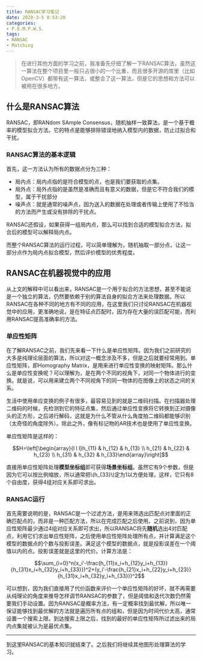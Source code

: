 ```yaml
---
title: RANSAC学习笔记
date: 2020-3-5 8:53:20
categories:
- P.E.M.P.W.S.
tags:
- RANSAC
- Matching
---
```


> 在进行其他方面的学习之前，我准备先仔细了解一下RANSAC算法，虽然这一算法在整个项目里一般只占很小的一个比重，而且很多开源的库里（比如OpenCV）都带有这一算法，或整合了这一算法，但是它的思想和方法可以被用在很多地方。

## 什么是RANSAC算法

RANSAC，即RANdom SAmple Consensus，随机抽样一致算法，是一个基于概率的模型拟合方法。它的特点是能够排除错误地纳入模型内的数据，防止过拟合和干扰。

### RANSAC算法的基本逻辑

首先，这一方法认为所有的数据点分为三种：

- 局内点：局内点指的是符合模型的点，也是我们要获取的点集。
- 局外点：局外点指的是虽然是准确而且有意义的数据，但是它不符合我们的模型，属于干扰部分
- 噪声点：就是通常的噪声点，因为送入的数据在处理或者传输上使用了不恰当的方法而产生或没有排除的干扰点。

RANSAC还假设，如果获得一组局内点，那么可以找到合适的模型拟合方法，拟合后的模型可以解释局内点。

而整个RANSAC算法的运行过程，可以简单理解为，随机抽取一部分点，让这一部分点作为局内点拟合模型，然后评价模型的优秀程度。

## RANSAC在机器视觉中的应用

从上文的解释中可以看出来，RANSAC是一个用于拟合的方法思想，甚至不能说是一个独立的算法，仍然要依赖于别的算法自身的拟合方法来处理数据。所以RANSAC在各种不同的地方有不同的应用，在这里我们只讨论RANSAC在机器视觉中的应用，更准确地说，是在特征点匹配时，因为存在大量的误匹配可能，而利用RANSAC提高准确率的方法。

### 单应性矩阵

在了解RANSAC之前，我们先来看一下什么是单应性矩阵。因为我们之前研究的大多是纯理论层面的算法，所以对这一概念涉及不多，但是之后就要经常用到。单应性矩阵，即Homography Matrix，是用来进行单应性变换的映射矩阵。那么什么是单应性变换呢？可以理解为，是在两个不同的视角下，对同一个物体进行的变换。就是说，可以用来建立两个不同视角下的同一物体的在图像上的状态之间的关系。

生活中使用单应变换的例子有很多，最容易见到的就是二维码扫描。在扫描器处理二维码的时候，先检测到它的特征点集，然后通过单应性变换将它转换到正对摄像头的正方形，之后进行解码，这就是为什么不管从什么角度拍二维码都能够识别（太奇怪的角度除外）。除此之外，像有标记物的AR技术也是使用了单应性变换。

单应性矩阵是这样的：

$$H=\left[\begin{array}{l l l}h_{11} & h_{12} & h_{13} \\ h_{21} & h_{22} & h_{23} \\ h_{31} & h_{32} & h_{33}\end{array}\right]$$

直接用单应性矩阵处理**模型坐标组**即可获得**场景坐标组**。虽然它有9个参数，但是因为它可以按比例缩放，所以通常把\\(h_{33}\\)定为1以方便处理，这样，它只有8个自由度，获得4组对应关系即可求出。

### RANSAC运行

首先需要说明的是，RANSAC是一个过滤方法，是用来筛选出匹配点对里面的正确匹配点的，而非是一种匹配方法，所以在完成匹配之后使用。之前说到，因为单应性矩阵最少通过4组对应关系即可求出，所以RANSAC将先**随机**选出4对匹配点，利用它们求出单应性矩阵，之后使用单应性矩阵处理所有点，并计算满足这个模型的数据点的个数与投影误差。满足这个模型的数据点，就是投影误差在一个阈值以内的点。投影误差就是这里的代价。计算方法是：

$$\sum_{i=0}^n(x_i'-\frac{h_{11}x_i+h_{12}y_i+h_{13}}{h_{31}x_i+h_{32}y_i+h_{33}})^2+(y_i'-\frac{h_{21}x_i+h_{22}y_i+h_{23}}{h_{31}x_i+h_{32}y_i+h_{33}})^2$$

可以想到，因为我们直接用了代价函数来评价一个单应性矩阵的好坏，就不再需要从纯理论的角度来推导怎样调节RANSAC的参数了，但是阈值和迭代次数仍然需要我们手动设置。因为RANSAC是概率方法，有一定概率找到最优解，所以唯一保证能够找到最优解的方法就是遍历所有点的组和，但是因为时间代价太高，通常设置一个搜索上限。到达搜索上限之后，找到的最好的单应性矩阵所过滤出来的局内点集就被认为是最优点集。

---

到这里RANSAC的基本知识就结束了。之后我们将继续其他图形处理算法的学习。
